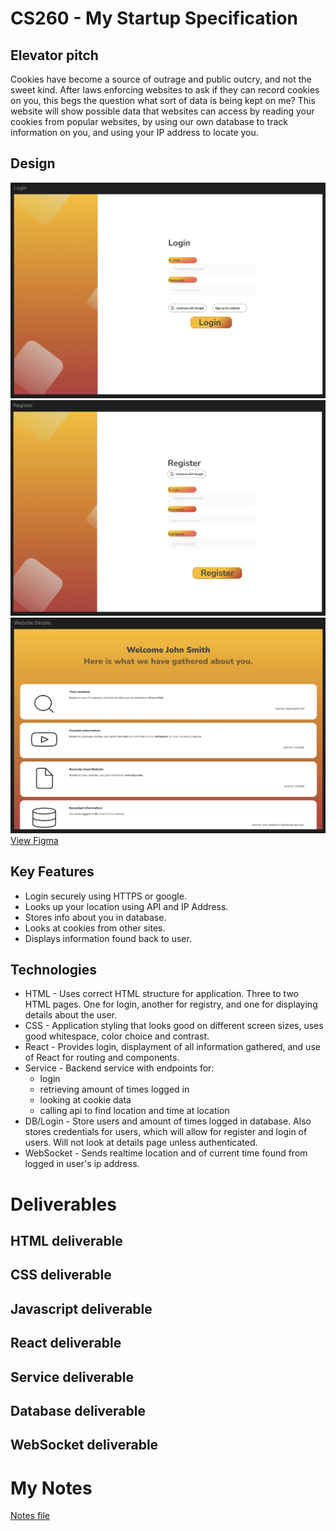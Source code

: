 # CS260 - My Startup Specification

## Elevator pitch
Cookies have become a source of outrage and public outcry, and not the sweet kind. After laws enforcing websites to ask if they can record cookies on you, this begs the question what sort of data is being kept on me? This website will show possible data that websites can access by reading your cookies from popular websites, by using our own database to track information on you, and using your IP address to locate you.

## Design
![Login](Login_Figma.png)
![Register](Register_Figma.png)
![Details](Details_Figma.png)
[View Figma](https://www.figma.com/design/dDcDPbFcEek6dWbKmcUnAh/Untitled?node-id=2-479&t=r9M2pkdplgVOkDiT-1)

## Key Features
- Login securely using HTTPS or google.
- Looks up your location using API and IP Address.
- Stores info about you in database.
- Looks at cookies from other sites.
- Displays information found back to user.

## Technologies
- HTML - Uses correct HTML structure for application. Three to two HTML pages. One for login, another for registry, and one for displaying details about the user. 
- CSS - Application styling that looks good on different screen sizes, uses good whitespace, color choice and contrast.
- React - Provides login, displayment of all information gathered, and use of React for routing and components.
- Service - Backend service with endpoints for:
    - login
    - retrieving amount of times logged in
    - looking at cookie data
    - calling api to find location and time at location
- DB/Login - Store users and amount of times logged in database. Also stores credentials for users, which will allow for register and login of users. Will not look at details page unless authenticated.
- WebSocket - Sends realtime location and of current time found from logged in user's ip address.

# Deliverables 
## HTML deliverable

## CSS deliverable

## Javascript deliverable

## React deliverable

## Service deliverable

## Database deliverable

## WebSocket deliverable

# My Notes
[Notes file](notes.md)
